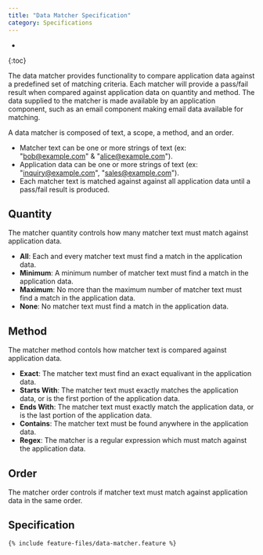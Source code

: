 ```yaml
---
title: "Data Matcher Specification"
category: Specifications
---
```

* 
{:toc}

The data matcher provides functionality to compare application data against a predefined set of matching criteria. Each matcher will provide a pass/fail result when compared against application data on quantity and method. The data supplied to the matcher is made available by an application component, such as an email component making email data available for matching.

A data matcher is composed of text, a scope, a method, and an order.
- Matcher text can be one or more strings of text (ex: "bob@example.com" & "alice@example.com").
- Application data can be one or more strings of text (ex: "inquiry@example.com", "sales@example.com").
- Each matcher text is matched against against all application data until a pass/fail result is produced.

## Quantity

The matcher quantity controls how many matcher text must match against application data.
- **All**: Each and every matcher text must find a match in the application data.
- **Minimum**: A minimum number of matcher text must find a match in the application data. 
- **Maximum**: No more than the maximum number of matcher text must find a match in the application data. 
- **None**: No matcher text must find a match in the application data. 

## Method
The matcher method contols how matcher text is compared against application data.  
- **Exact**: The matcher text must find an exact equalivant in the application data. 
- **Starts With**: The matcher text must exactly matches the application data, or is the first portion of the application data. 
- **Ends With**: The matcher text must exactly match the application data, or is the last portion of the application data. 
- **Contains**: The matcher text must be found anywhere in the application data. 
- **Regex**: The matcher is a regular expression which must match against the application data.

## Order

The matcher order controls if matcher text must match against application data in the same order. 

## Specification

```gherkin
{% include feature-files/data-matcher.feature %}
```
